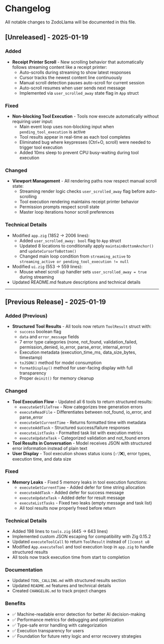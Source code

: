 # Changelog

All notable changes to ZodoLlama will be documented in this file.

## [Unreleased] - 2025-01-19

### Added
- **Receipt Printer Scroll** - New scrolling behavior that automatically follows streaming content like a receipt printer:
  - Auto-scrolls during streaming to show latest responses
  - Cursor tracks the newest content line continuously
  - Manual scroll detection pauses auto-scroll for current session
  - Auto-scroll resumes when user sends next message
  - Implemented via `user_scrolled_away` state flag in `App` struct

### Fixed
- **Non-blocking Tool Execution** - Tools now execute automatically without requiring user input:
  - Main event loop uses non-blocking input when `pending_tool_execution` is active
  - Tool results appear in real-time as each tool completes
  - Eliminated bug where keypresses (Ctrl+O, scroll) were needed to trigger tool execution
  - Added 10ms sleep to prevent CPU busy-waiting during tool execution

### Changed
- **Viewport Management** - All rendering paths now respect manual scroll state:
  - Streaming render logic checks `user_scrolled_away` flag before auto-scrolling
  - Tool execution rendering maintains receipt printer behavior
  - Permission prompts respect scroll state
  - Master loop iterations honor scroll preferences

### Technical Details
- Modified `app.zig` (1852 → 2006 lines):
  - Added `user_scrolled_away: bool` flag to `App` struct
  - Updated 8 locations to conditionally apply `maintainBottomAnchor()` and `updateCursorToBottom()`
  - Changed main loop condition from `streaming_active` to `streaming_active or pending_tool_execution != null`
- Modified `ui.zig` (553 → 559 lines):
  - Mouse wheel scroll up handler sets `user_scrolled_away = true` during streaming
- Updated README.md feature descriptions and technical details

---

## [Previous Release] - 2025-01-19

### Added (Previous)
- **Structured Tool Results** - All tools now return `ToolResult` struct with:
  - `success` boolean flag
  - `data` and `error_message` fields
  - 7 error type categories (none, not_found, validation_failed, permission_denied, io_error, parse_error, internal_error)
  - Execution metadata (execution_time_ms, data_size_bytes, timestamp)
  - `toJSON()` method for model consumption
  - `formatDisplay()` method for user-facing display with full transparency
  - Proper `deinit()` for memory cleanup

### Changed
- **Tool Execution Flow** - Updated all 6 tools to return structured results:
  - `executeGetFileTree` - Now categorizes tree generation errors
  - `executeReadFile` - Differentiates between not_found, io_error, and parse_error
  - `executeGetCurrentTime` - Returns formatted time with metadata
  - `executeAddTask` - Structured success/failure responses
  - `executeListTasks` - Formatted task list with execution metrics
  - `executeUpdateTask` - Categorized validation and not_found errors
- **Tool Results in Conversation** - Model receives JSON with structured error information instead of plain text
- **User Display** - Tool execution shows status icons (✅/❌), error types, execution time, and data size

### Fixed
- **Memory Leaks** - Fixed 5 memory leaks in tool execution functions:
  - `executeGetCurrentTime` - Added defer for time string allocation
  - `executeAddTask` - Added defer for success message
  - `executeUpdateTask` - Added defer for result message
  - `executeListTasks` - Fixed two leaks (empty message and task list)
  - All tool results now properly freed before return

### Technical Details
- Added 198 lines to `tools.zig` (445 → 643 lines)
- Implemented custom JSON escaping for compatibility with Zig 0.15.2
- Updated `executeToolCall` to return `ToolResult` instead of `[]const u8`
- Modified `App.executeTool` and tool execution loop in `app.zig` to handle structured results
- All tools now track execution time from start to completion

### Documentation
- Updated `TOOL_CALLING.md` with structured results section
- Updated `README.md` features and technical details
- Created `CHANGELOG.md` to track project changes

### Benefits
- ✅ Machine-readable error detection for better AI decision-making
- ✅ Performance metrics for debugging and optimization
- ✅ Type-safe error handling with categorization
- ✅ Execution transparency for users
- ✅ Foundation for future retry logic and error recovery strategies
